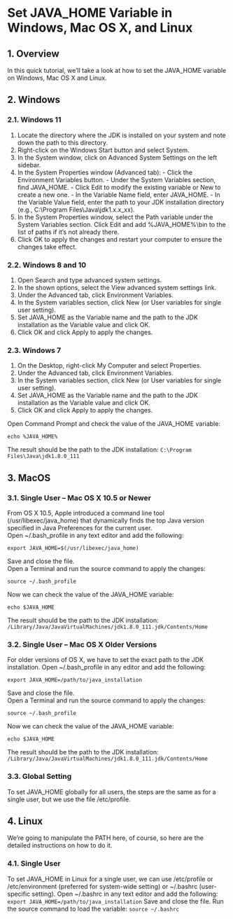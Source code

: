 # Set JAVA_HOME Variable in Windows, Mac OS X, and Linux

## 1. Overview  
In this quick tutorial, we’ll take a look at how to set the JAVA_HOME variable on Windows, Mac OS X and Linux.

## 2. Windows  
### 2.1. Windows 11  
  1. Locate the directory where the JDK is installed on your system and note down the path to this directory.   
  2. Right-click on the Windows Start button and select System. 
  3. In the System window, click on Advanced System Settings on the left sidebar. 
  4. In the System Properties window (Advanced tab): 
    - Click the Environment Variables button. 
    - Under the System Variables section, find JAVA_HOME. 
    - Click Edit to modify the existing variable or New to create a new one. 
    - In the Variable Name field, enter JAVA_HOME. 
    - In the Variable Value field, enter the path to your JDK installation directory (e.g., C:\Program Files\Java\jdk1.x.x_xx). 
  5. In the System Properties window, select the Path variable under the System Variables section. Click Edit and add %JAVA_HOME%\bin to the list of paths if it’s not already there. 
  6. Click OK to apply the changes and restart your computer to ensure the changes take effect. 

### 2.2. Windows 8 and 10
  1. Open Search and type advanced system settings.
  2. In the shown options, select the View advanced system settings link.
  3. Under the Advanced tab, click Environment Variables.
  4. In the System variables section, click New (or User variables for single user setting).
  5. Set JAVA_HOME as the Variable name and the path to the JDK installation as the Variable value and click OK.
  6. Click OK and click Apply to apply the changes.

### 2.3. Windows 7
  1. On the Desktop, right-click My Computer and select Properties.
  2. Under the Advanced tab, click Environment Variables.
  3. In the System variables section, click New (or User variables for single user setting).
  4. Set JAVA_HOME as the Variable name and the path to the JDK installation as the Variable value and click OK.
  5. Click OK and click Apply to apply the changes.
     
Open Command Prompt and check the value of the JAVA_HOME variable:  
```
echo %JAVA_HOME%
```
The result should be the path to the JDK installation:
`C:\Program Files\Java\jdk1.8.0_111`

## 3. MacOS
### 3.1. Single User – Mac OS X 10.5 or Newer
From OS X 10.5, Apple introduced a command line tool (/usr/libexec/java_home) that dynamically finds the top Java version specified in Java Preferences for the current user.  
Open ~/.bash_profile in any text editor and add the following:  
```
export JAVA_HOME=$(/usr/libexec/java_home)
```
Save and close the file.  
Open a Terminal and run the source command to apply the changes:  
```
source ~/.bash_profile
```
Now we can check the value of the JAVA_HOME variable:  
```
echo $JAVA_HOME
```
The result should be the path to the JDK installation:
`/Library/Java/JavaVirtualMachines/jdk1.8.0_111.jdk/Contents/Home`

### 3.2. Single User – Mac OS X Older Versions
For older versions of OS X, we have to set the exact path to the JDK installation. 
Open ~/.bash_profile in any editor and add the following: 
```
export JAVA_HOME=/path/to/java_installation
```
Save and close the file.  
Open a Terminal and run the source command to apply the changes:  
```
source ~/.bash_profile
```
Now we can check the value of the JAVA_HOME variable:  
```
echo $JAVA_HOME
```
The result should be the path to the JDK installation:
`/Library/Java/JavaVirtualMachines/jdk1.8.0_111.jdk/Contents/Home`

### 3.3. Global Setting  
To set JAVA_HOME globally for all users, the steps are the same as for a single user, but we use the file /etc/profile.


## 4. Linux
We’re going to manipulate the PATH here, of course, so here are the detailed instructions on how to do it.

### 4.1. Single User
To set JAVA_HOME in Linux for a single user, we can use /etc/profile or /etc/environment (preferred for system-wide setting) or ~/.bashrc (user-specific setting). 
Open ~/.bashrc in any text editor and add the following: 
``` export JAVA_HOME=/path/to/java_installation ```
Save and close the file. 
Run the source command to load the variable: 
``` source ~/.bashrc ```
